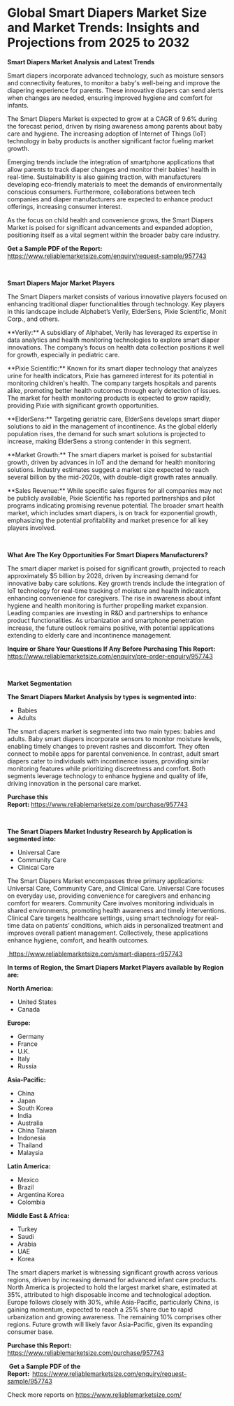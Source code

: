 <p><h1>Global Smart Diapers Market Size and Market Trends: Insights and Projections from 2025 to 2032</h1></p><p><strong>Smart Diapers Market Analysis and Latest Trends</strong></p>
<p><p>Smart diapers incorporate advanced technology, such as moisture sensors and connectivity features, to monitor a baby's well-being and improve the diapering experience for parents. These innovative diapers can send alerts when changes are needed, ensuring improved hygiene and comfort for infants. </p><p>The Smart Diapers Market is expected to grow at a CAGR of 9.6% during the forecast period, driven by rising awareness among parents about baby care and hygiene. The increasing adoption of Internet of Things (IoT) technology in baby products is another significant factor fueling market growth. </p><p>Emerging trends include the integration of smartphone applications that allow parents to track diaper changes and monitor their babies' health in real-time. Sustainability is also gaining traction, with manufacturers developing eco-friendly materials to meet the demands of environmentally conscious consumers. Furthermore, collaborations between tech companies and diaper manufacturers are expected to enhance product offerings, increasing consumer interest. </p><p>As the focus on child health and convenience grows, the Smart Diapers Market is poised for significant advancements and expanded adoption, positioning itself as a vital segment within the broader baby care industry.</p></p>
<p><strong>Get a Sample PDF of the Report:&nbsp;</strong> <a href="https://www.reliablemarketsize.com/enquiry/request-sample/957743?utm_campaign=3354&utm_medium=2&utm_source=Github&utm_content=ia&utm_term=04042025&utm_id=smart-diapers">https://www.reliablemarketsize.com/enquiry/request-sample/957743</a></p>
<p>&nbsp;</p>
<p><strong>Smart Diapers Major Market Players</strong></p>
<p><p>The Smart Diapers market consists of various innovative players focused on enhancing traditional diaper functionalities through technology. Key players in this landscape include Alphabet’s Verily, ElderSens, Pixie Scientific, Monit Corp., and others.</p><p>**Verily:** A subsidiary of Alphabet, Verily has leveraged its expertise in data analytics and health monitoring technologies to explore smart diaper innovations. The company’s focus on health data collection positions it well for growth, especially in pediatric care. </p><p>**Pixie Scientific:** Known for its smart diaper technology that analyzes urine for health indicators, Pixie has garnered interest for its potential in monitoring children's health. The company targets hospitals and parents alike, promoting better health outcomes through early detection of issues. The market for health monitoring products is expected to grow rapidly, providing Pixie with significant growth opportunities.</p><p>**ElderSens:** Targeting geriatric care, ElderSens develops smart diaper solutions to aid in the management of incontinence. As the global elderly population rises, the demand for such smart solutions is projected to increase, making ElderSens a strong contender in this segment.</p><p>**Market Growth:** The smart diapers market is poised for substantial growth, driven by advances in IoT and the demand for health monitoring solutions. Industry estimates suggest a market size expected to reach several billion by the mid-2020s, with double-digit growth rates annually.</p><p>**Sales Revenue:** While specific sales figures for all companies may not be publicly available, Pixie Scientific has reported partnerships and pilot programs indicating promising revenue potential. The broader smart health market, which includes smart diapers, is on track for exponential growth, emphasizing the potential profitability and market presence for all key players involved.</p></p>
<p>&nbsp;</p>
<p><strong>What Are The Key Opportunities For Smart Diapers Manufacturers?</strong></p>
<p><p>The smart diaper market is poised for significant growth, projected to reach approximately $5 billion by 2028, driven by increasing demand for innovative baby care solutions. Key growth trends include the integration of IoT technology for real-time tracking of moisture and health indicators, enhancing convenience for caregivers. The rise in awareness about infant hygiene and health monitoring is further propelling market expansion. Leading companies are investing in R&D and partnerships to enhance product functionalities. As urbanization and smartphone penetration increase, the future outlook remains positive, with potential applications extending to elderly care and incontinence management.</p></p>
<p><strong>Inquire or Share Your Questions If Any Before Purchasing This Report:</strong> <a href="https://www.reliablemarketsize.com/enquiry/pre-order-enquiry/957743?utm_campaign=3354&utm_medium=2&utm_source=Github&utm_content=ia&utm_term=04042025&utm_id=smart-diapers">https://www.reliablemarketsize.com/enquiry/pre-order-enquiry/957743</a></p>
<p>&nbsp;</p>
<p><strong>Market Segmentation</strong></p>
<p><strong>The Smart Diapers Market Analysis by types is segmented into:</strong></p>
<p><ul><li>Babies</li><li>Adults</li></ul></p>
<p><p>The smart diapers market is segmented into two main types: babies and adults. Baby smart diapers incorporate sensors to monitor moisture levels, enabling timely changes to prevent rashes and discomfort. They often connect to mobile apps for parental convenience. In contrast, adult smart diapers cater to individuals with incontinence issues, providing similar monitoring features while prioritizing discreetness and comfort. Both segments leverage technology to enhance hygiene and quality of life, driving innovation in the personal care market.</p></p>
<p><strong>Purchase this Report:&nbsp;</strong><a href="https://www.reliablemarketsize.com/purchase/957743?utm_campaign=3354&utm_medium=2&utm_source=Github&utm_content=ia&utm_term=04042025&utm_id=smart-diapers">https://www.reliablemarketsize.com/purchase/957743</a></p>
<p>&nbsp;</p>
<p><strong>The Smart Diapers Market Industry Research by Application is segmented into:</strong></p>
<p><ul><li>Universal Care</li><li>Community Care</li><li>Clinical Care</li></ul></p>
<p><p>The Smart Diapers Market encompasses three primary applications: Universal Care, Community Care, and Clinical Care. Universal Care focuses on everyday use, providing convenience for caregivers and enhancing comfort for wearers. Community Care involves monitoring individuals in shared environments, promoting health awareness and timely interventions. Clinical Care targets healthcare settings, using smart technology for real-time data on patients’ conditions, which aids in personalized treatment and improves overall patient management. Collectively, these applications enhance hygiene, comfort, and health outcomes.</p></p>
<p><a href="https://www.reliablemarketsize.com/smart-diapers-r957743?utm_campaign=3354&utm_medium=2&utm_source=Github&utm_content=ia&utm_term=04042025&utm_id=smart-diapers">&nbsp;https://www.reliablemarketsize.com/smart-diapers-r957743</a></p>
<p><strong>In terms of Region, the Smart Diapers Market Players available by Region are:</strong></p>
<p>
    <p> <strong> North America: </strong>
        <ul>
            <li>United States</li>
            <li>Canada</li>
        </ul>
        </p> 
    <p> <strong> Europe: </strong>
        <ul>
            <li>Germany</li>
            <li>France</li>
            <li>U.K.</li>
            <li>Italy</li>
            <li>Russia</li>
        </ul>
        </p> 
    <p> <strong> Asia-Pacific: </strong>
        <ul>
            <li>China</li>
            <li>Japan</li>
            <li>South Korea</li>
            <li>India</li>
            <li>Australia</li>
            <li>China Taiwan</li>
            <li>Indonesia</li>
            <li>Thailand</li>
            <li>Malaysia</li>
        </ul>
        </p> 
    <p> <strong> Latin America: </strong>
        <ul>
            <li>Mexico</li>
            <li>Brazil</li>
            <li>Argentina Korea</li>
            <li>Colombia</li>
        </ul>
        </p> 
    <p> <strong> Middle East & Africa: </strong>
        <ul>
            <li>Turkey</li>
            <li>Saudi</li>
            <li>Arabia</li>
            <li>UAE</li>
            <li>Korea</li>
        </ul>
    </p>
    </p>
<p><p>The smart diapers market is witnessing significant growth across various regions, driven by increasing demand for advanced infant care products. North America is projected to hold the largest market share, estimated at 35%, attributed to high disposable income and technological adoption. Europe follows closely with 30%, while Asia-Pacific, particularly China, is gaining momentum, expected to reach a 25% share due to rapid urbanization and growing awareness. The remaining 10% comprises other regions. Future growth will likely favor Asia-Pacific, given its expanding consumer base.</p></p>
<p><strong>Purchase this Report: </strong><a href="https://www.reliablemarketsize.com/purchase/957743?utm_campaign=3354&utm_medium=2&utm_source=Github&utm_content=ia&utm_term=04042025&utm_id=smart-diapers">https://www.reliablemarketsize.com/purchase/957743</a></p>
<p>&nbsp;<strong>Get a Sample PDF of the Report:&nbsp;&nbsp;</strong><a href="https://www.reliablemarketsize.com/enquiry/request-sample/957743?utm_campaign=3354&utm_medium=2&utm_source=Github&utm_content=ia&utm_term=04042025&utm_id=smart-diapers">https://www.reliablemarketsize.com/enquiry/request-sample/957743</a></p>
<p><strong></strong></p>
<p>Check more reports on <a href="https://www.reliablemarketsize.com/?utm_campaign=3354&utm_medium=2&utm_source=Github&utm_content=ia&utm_term=04042025&utm_id=smart-diapers">https://www.reliablemarketsize.com/</a></p>